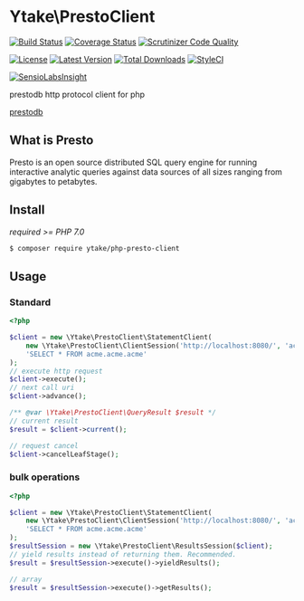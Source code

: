 # Ytake\PrestoClient

[![Build Status](http://img.shields.io/travis/ytake/php-presto-client/master.svg?style=flat-square)](https://travis-ci.org/ytake/php-presto-client)
[![Coverage Status](http://img.shields.io/coveralls/ytake/php-presto-client/master.svg?style=flat-square)](https://coveralls.io/r/ytake/php-presto-client?branch=master)
[![Scrutinizer Code Quality](http://img.shields.io/scrutinizer/g/ytake/php-presto-client.svg?style=flat-square)](https://scrutinizer-ci.com/g/ytake/php-presto-client/?branch=master)

[![License](http://img.shields.io/packagist/l/ytake/php-presto-client.svg?style=flat-square)](https://packagist.org/packages/ytake/php-presto-client)
[![Latest Version](http://img.shields.io/packagist/v/ytake/php-presto-client.svg?style=flat-square)](https://packagist.org/packages/ytake/php-presto-client)
[![Total Downloads](http://img.shields.io/packagist/dt/ytake/php-presto-client.svg?style=flat-square)](https://packagist.org/packages/ytake/php-presto-client)
[![StyleCI](https://styleci.io/repos/94699825/shield?branch=master)](https://styleci.io/repos/94699825)

[![SensioLabsInsight](https://insight.sensiolabs.com/projects/9a13a5c0-7588-459f-835e-d73dabd22843/mini.png)](https://insight.sensiolabs.com/projects/9a13a5c0-7588-459f-835e-d73dabd22843)

prestodb http protocol client for php 

[prestodb](https://prestodb.io/)

## What is Presto

Presto is an open source distributed SQL query engine for running interactive analytic queries against data sources of all sizes ranging from gigabytes to petabytes.

## Install

*required >= PHP 7.0*

```bash
$ composer require ytake/php-presto-client
```

## Usage

### Standard
 
```php
<?php

$client = new \Ytake\PrestoClient\StatementClient(
    new \Ytake\PrestoClient\ClientSession('http://localhost:8080/', 'acme'),
    'SELECT * FROM acme.acme.acme'
);
// execute http request
$client->execute();
// next call uri
$client->advance();

/** @var \Ytake\PrestoClient\QueryResult $result */
// current result
$result = $client->current();

// request cancel
$client->cancelLeafStage();
```

### bulk operations

```php
<?php

$client = new \Ytake\PrestoClient\StatementClient(
    new \Ytake\PrestoClient\ClientSession('http://localhost:8080/', 'acme'),
    'SELECT * FROM acme.acme.acme'
);
$resultSession = new \Ytake\PrestoClient\ResultsSession($client);
// yield results instead of returning them. Recommended.
$result = $resultSession->execute()->yieldResults();

// array
$result = $resultSession->execute()->getResults();
```

